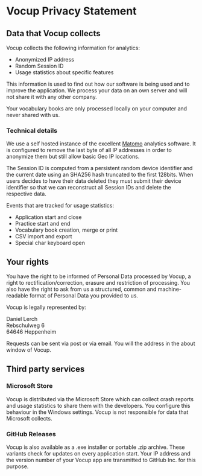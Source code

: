 # Vocup Privacy Statement

## Data that Vocup collects

Vocup collects the following information for analytics:

- Anonymized IP address
- Random Session ID
- Usage statistics about specific features

This information is used to find out how our software is being used and to improve the application.
We process your data on an own server and will not share it with any other company.

Your vocabulary books are only processed locally on your computer and never shared with us.

### Technical details

We use a self hosted instance of the excellent [Matomo](https://matomo.org/) analytics software.
It is configured to remove the last byte of all IP addresses in order to anonymize them but still allow basic Geo IP locations.

The Session ID is computed from a persistent random device identifier and the current date using an SHA256 hash truncated to the first 128bits.
When users decides to have their data deleted they must submit their device identifier so that we can reconstruct all Session IDs and delete the respective data.

Events that are tracked for usage statistics:

- Application start and close
- Practice start and end
- Vocabulary book creation, merge or print
- CSV import and export
- Special char keyboard open

## Your rights

You have the right to be informed of Personal Data processed by Vocup, a right to rectification/correction, erasure and restriction of processing.
You also have the right to ask from us a structured, common and machine-readable format of Personal Data you provided to us.

Vocup is legally represented by:

Daniel Lerch  
Rebschulweg 6  
64646 Heppenheim

Requests can be sent via post or via email. You will the address in the about window of Vocup.

## Third party services

### Microsoft Store

Vocup is distributed via the Microsoft Store which can collect crash reports and usage statistics to share them with the developers.
You configure this behaviour in the Windows settings. Vocup is not responsible for data that Microsoft collects.

### GitHub Releases

Vocup is also available as a .exe installer or portable .zip archive. These variants check for updates on every application start.
Your IP address and the version number of your Vocup app are transmitted to GitHub Inc. for this purpose.
